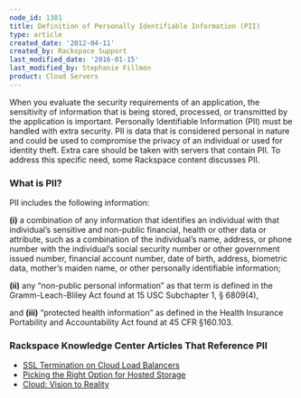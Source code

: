```yaml
---
node_id: 1381
title: Definition of Personally Identifiable Information (PII)
type: article
created_date: '2012-04-11'
created_by: Rackspace Support
last_modified_date: '2016-01-15'
last_modified_by: Stephanie Fillmon
product: Cloud Servers
---
```


When you evaluate the security requirements of an application, the
sensitivity of information that is being stored, processed, or
transmitted by the application is important. Personally Identifiable
Information (PII)  must be handled with extra security. PII is data that
is considered personal in nature and could be used to compromise the
privacy of an individual or used for identity theft. Extra care should
be taken with servers that contain PII. To address this specific need,
some Rackspace content discusses PII.

### What is PII?

PII includes the following information:

**(i)** a combination of any information that identifies an individual
with that individual&rsquo;s sensitive and non-public financial, health or
other data or attribute, such as a combination of the individual&rsquo;s name,
address, or phone number with the individual&rsquo;s social security number or
other government issued number, financial account number, date of birth,
address, biometric data, <span class="s1">mother&rsquo;s maiden name, or other
personally identifiable information;</span>

**(ii)** any &ldquo;non-public personal information&rdquo; as that term is defined
in the Gramm-Leach-Bliley Act found at 15 USC Subchapter 1, &sect; 6809(4),

and **(iii)**  &ldquo;protected health information&rdquo; as defined in the Health
Insurance Portability and Accountability Act found at 45 CFR &sect;160.103.

### Rackspace Knowledge Center Articles That Reference PII

-   [SSL Termination on Cloud Load
    Balancers](/how-to/cloud-load-balancers-faq)
-   [Picking the Right Option for Hosted
    Storage](/how-to/picking-the-right-option-for-hosted-storage)
-   [Cloud: Vision to
    Reality](/how-to/cloud-vision-to-reality-0)


